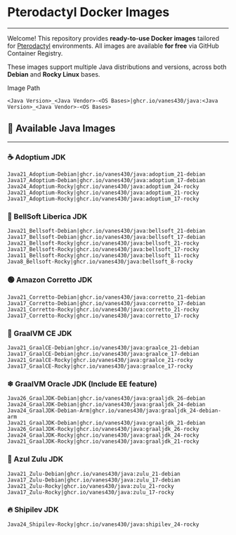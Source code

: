 # Pterodactyl Docker Images
------------------------

Welcome! This repository provides **ready-to-use Docker images** tailored for [Pterodactyl](https://pterodactyl.io) environments. All images are available **for free** via GitHub Container Registry.

These images support multiple Java distributions and versions, across both **Debian** and **Rocky Linux** bases.

Image Path
````
<Java Version>_<Java Vendor>-<OS Bases>|ghcr.io/vanes430/java:<Java Version>_<Java Vendor>-<OS Bases>
````
## 🔧 Available Java Images
------------------------
### ☕ Adoptium JDK
````
Java21_Adoptium-Debian|ghcr.io/vanes430/java:adoptium_21-debian
Java17_Adoptium-Debian|ghcr.io/vanes430/java:adoptium_17-debian
Java24_Adoptium-Rocky|ghcr.io/vanes430/java:adoptium_24-rocky
Java21_Adoptium-Rocky|ghcr.io/vanes430/java:adoptium_21-rocky
Java17_Adoptium-Rocky|ghcr.io/vanes430/java:adoptium_17-rocky
````

### 🔔 BellSoft Liberica JDK
````
Java21_Bellsoft-Debian|ghcr.io/vanes430/java:bellsoft_21-debian
Java17_Bellsoft-Debian|ghcr.io/vanes430/java:bellsoft_17-debian
Java21_Bellsoft-Rocky|ghcr.io/vanes430/java:bellsoft_21-rocky
Java17_Bellsoft-Rocky|ghcr.io/vanes430/java:bellsoft_17-rocky
Java11_Bellsoft-Rocky|ghcr.io/vanes430/java:bellsoft_11-rocky
Java8_Bellsoft-Rocky|ghcr.io/vanes430/java:bellsoft_8-rocky

````

### 🟢 Amazon Corretto JDK
````
Java21_Corretto-Debian|ghcr.io/vanes430/java:corretto_21-debian
Java17_Corretto-Debian|ghcr.io/vanes430/java:corretto_17-debian
Java21_Corretto-Rocky|ghcr.io/vanes430/java:corretto_21-rocky
Java17_Corretto-Rocky|ghcr.io/vanes430/java:corretto_17-rocky
````

### 🧊 GraalVM CE JDK
````
Java21_GraalCE-Debian|ghcr.io/vanes430/java:graalce_21-debian
Java17_GraalCE-Debian|ghcr.io/vanes430/java:graalce_17-debian
Java21_GraalCE-Rocky|ghcr.io/vanes430/java:graalce_21-rocky
Java17_GraalCE-Rocky|ghcr.io/vanes430/java:graalce_17-rocky
````

###  ❄ GraalVM Oracle JDK (Include EE feature)
````
Java26_GraalJDK-Debian|ghcr.io/vanes430/java:graaljdk_26-debian
Java24_GraalJDK-Debian|ghcr.io/vanes430/java:graaljdk_24-debian
Java24_GraalJDK-Debian-Arm|ghcr.io/vanes430/java:graaljdk_24-debian-arm
Java21_GraalJDK-Debian|ghcr.io/vanes430/java:graaljdk_21-debian
Java26_GraalJDK-Rocky|ghcr.io/vanes430/java:graaljdk_26-rocky
Java24_GraalJDK-Rocky|ghcr.io/vanes430/java:graaljdk_24-rocky
Java21_GraalJDK-Rocky|ghcr.io/vanes430/java:graaljdk_21-rocky
````

### 💙 Azul Zulu JDK
````
Java21_Zulu-Debian|ghcr.io/vanes430/java:zulu_21-debian
Java17_Zulu-Debian|ghcr.io/vanes430/java:zulu_17-debian
Java21_Zulu-Rocky|ghcr.io/vanes430/java:zulu_21-rocky
Java17_Zulu-Rocky|ghcr.io/vanes430/java:zulu_17-rocky
````

### 🔥 Shipilev JDK
````
Java24_Shipilev-Rocky|ghcr.io/vanes430/java:shipilev_24-rocky
````
